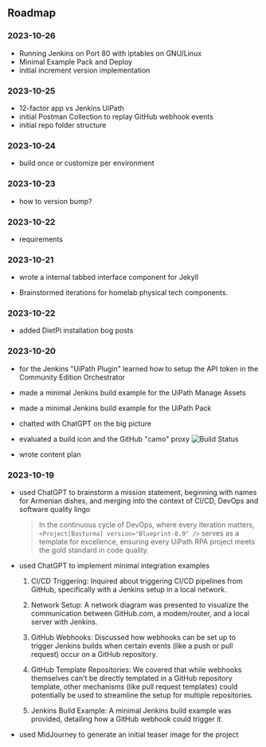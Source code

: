 ## Roadmap

### 2023-10-26

- Running Jenkins on Port 80 with iptables on GNU/Linux
- Minimal Example Pack and Deploy
- initial increment version implementation

### 2023-10-25

- 12-factor app vs Jenkins UiPath
- initial Postman Collection to replay GitHub webhook events
- initial repo folder structure

### 2023-10-24

- build once or customize per environment

### 2023-10-23

- how to version bump?

### 2023-10-22

- requirements

### 2023-10-21

- wrote a internal tabbed interface component for Jekyll

- Brainstormed iterations for homelab physical tech components.

### 2023-10-22

- added DietPi installation bog posts

### 2023-10-20

- for the Jenkins "UiPath Plugin" learned how to setup the API token in the Community Edition Orchestrator

- made a minimal Jenkins build example for the UiPath Manage Assets

- made a minimal Jenkins build example for the UiPath Pack

- chatted with ChatGPT on the big picture

- evaluated a build icon and the GitHub "camo" proxy ![Build Status](https://camo.githubusercontent.com/6e661d9391a02135330325a6c379c3e334c2d6c0eff67deea6afe8d1ae799a1b/687474703a2f2f617574616e2e61382e776f6233382e61726368616d2e64653a32383038302f6275696c645374617475732f69636f6e3f6a6f623d4d696e696d616c4578616d706c6573253246476974487562576562686f6f6b4578616d706c65)

- wrote content plan

### 2023-10-19

- used ChatGPT to brainstorm a mission statement, beginning with names for Armenian dishes, and merging into the context of CI/CD, DevOps and software quality lingo

  > In the continuous cycle of DevOps, where every iteration matters, `<Project[Basturma] version="Blueprint-0.9" />` serves as a template for excellence, ensuring every UiPath RPA project meets the gold standard in code quality.

- used ChatGPT to implement minimal integration examples

  1. CI/CD Triggering: Inquired about triggering CI/CD pipelines from GitHub, specifically with a Jenkins setup in a local network.

  1. Network Setup: A network diagram was presented to visualize the communication between GitHub.com, a modem/router, and a local server with Jenkins.

  1. GitHub Webhooks: Discussed how webhooks can be set up to trigger Jenkins builds when certain events (like a push or pull request) occur on a GitHub repository.

  1. GitHub Template Repositories: We covered that while webhooks themselves can't be directly templated in a GitHub repository template, other mechanisms (like pull request templates) could potentially be used to streamline the setup for multiple repositories.

  1. Jenkins Build Example: A minimal Jenkins build example was provided, detailing how a GitHub webhook could trigger it.

- used MidJourney to generate an initial teaser image for the project
